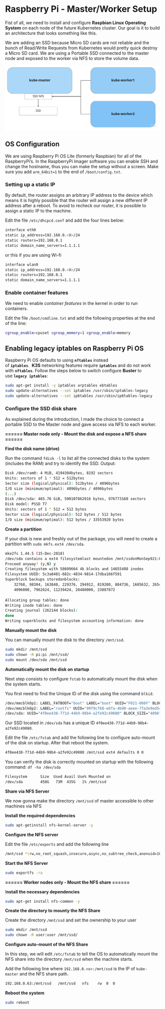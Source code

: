 # Raspberry Pi - Master/Worker Setup

Fist of all, we need to install and configure **Raspbian Linux Operating System** on each node of the future Kubernetes cluster. Our goal is it to build an architecture that looks something like this.

We are adding an SSD because Micro SD cards are not reliable and the bunch of Read/Write Requests from Kubernetes would pretty quick destroy a Micro SD card. We are using a Portable SSD connected to the master node and exposed to the worker via NFS to store the volume data.

![Architecture](/assets/architecture.jpeg)

## OS Configuration

We are using Raspberry Pi OS Lite (formerly Raspbian) for all of the RaspberryPi’s. In the RaspberryPi Imager software you can enable SSH and change the hostname, thus you can make the setup without a screen. Make sure you add `arm_64bit=1` to the end of `/boot/config.txt`.

### Setting up a static IP

By default, the router assigns an arbitrary IP address to the device which means it is highly possible that the router will assign a new different IP address after a reboot. To avoid to recheck our router, it is possible to assign a static IP to the machine.

Edit the file `/etc/dhcpcd.conf` and add the four lines below:

```bash
interface eth0
static ip_address=192.168.0.<X>/24
static routers=192.168.0.1
static domain_name_servers=1.1.1.1
```

or this if you are using Wi-fi

```bash
interface wlan0
static ip_address=192.168.0.<X>/24
static routers=192.168.0.1
static domain_name_servers=1.1.1.1
```

### Enable container features

We need to enable *container features* in the kernel in order to run containers.

Edit the file `/boot/cmdline.txt` and add the following properties at the end of the line:

```bash
cgroup_enable=cpuset cgroup_memory=1 cgroup_enable=memory
```

## Enabling legacy iptables on Raspberry Pi OS

Raspberry Pi OS defaults to using **`nftables`** instead of **`iptables`**.  **K3S** networking features require **`iptables`** and do not work with **`nftables`**. Follow the steps below to switch configure **Buster** to use **`legacy iptables`**:

```bash
sudo apt-get install -y iptables arptables ebtables
sudo update-alternatives --set iptables /usr/sbin/iptables-legacy
sudo update-alternatives --set ip6tables /usr/sbin/ip6tables-legacy
```

### Configure the SSD disk share

As explained during the introduction, I made the choice to connect a portable SSD to the Master node and gave access via NFS to each worker.

**====== Master node only - Mount the disk and expose a NFS share ======**

**Find the disk name (drive)**

Run the command `fdisk -l` to list all the connected disks to the system (includes the RAM) and try to identify the SSD. Output:

```bash
Disk /dev/ram0: 4 MiB, 4194304bytes, 8192 sectors
Units: sectors of 1 * 512 = 512bytes
Sector size (logical/physical): 512bytes / 4096bytes
I/O size (minimum/optimal): 4096bytes / 4096bytes
(...)
Disk /dev/sda: 465.76 GiB, 500107862016 bytes, 976773168 sectors
Disk model: PSSD T7
Units: sectors of 1 * 512 = 512 bytes
Sector size (logical/physical): 512 bytes / 512 bytes
I/O size (minimum/optimal): 512 bytes / 33553920 bytes
```

**Create a partition**

If your disk is new and freshly out of the package, you will need to create a partition with `sudo mkfs.ext4 /dev/sda`.

```bash
mke2fs 1.44.5 (15-Dec-2018)
/dev/sda contains a ext4 filesystemlast mountedon /mnt/ssdonMonSep921:06:472019
Proceed anyway? (y,N) y
Creating filesystem with 58609664 4k blocks and 14655488 inodes
Filesystem UUID: 5c3a8481-682c-4834-9814-17dba166f591
Superblock backups storedonblocks:
    32768, 98304, 163840, 229376, 294912, 819200, 884736, 1605632, 2654208,
    4096000, 7962624, 11239424, 20480000, 23887872

Allocating group tables: done
Writing inode tables: done
Creating journal (262144 blocks):
done
Writing superblocks and filesystem accounting information: done
```

**Manually mount the disk**

You can manually mount the disk to the directory `/mnt/ssd`.

```bash
sudo mkdir /mnt/ssd
sudo chown -R pi:pi /mnt/ssd/
sudo mount /dev/sda /mnt/ssd
```

**Automatically mount the disk on startup**

Next step consists to configure `fstab` to automatically mount the disk when the system starts.

You first need to find the Unique ID of the disk using the command `blkid`.

```bash
/dev/mmcblk0p1: LABEL_FATBOOT="boot" LABEL="boot" UUID="F021-066F" BLOCK_SIZE="512" TYPE="vfat" PARTUUID="fb9cde7a-01"
/dev/mmcblk0p2: LABEL="rootfs" UUID="99f9cf68-e6fa-4b90-aeee-7fa3e9ed5c2d" BLOCK_SIZE="4096" TYPE="ext4" PARTUUID="fb9cde7a-02"
/dev/sda: UUID="4f0ee438-771d-44b9-98b4-a2fe92c49080" BLOCK_SIZE="4096" TYPE="ext4"
```

Our SSD located in `/dev/sda` has a unique ID `4f0ee438-771d-44b9-98b4-a2fe92c49080`.

Edit the file `/etc/fstab` and add the following line to configure auto-mount of the disk on startup. After that reboot the system.

```bash
4f0ee438-771d-44b9-98b4-a2fe92c49080 /mnt/ssd ext4 defaults 0 0
```

You can verify the disk is correctly mounted on startup with the following command: `df -ha /dev/sda`

```bash
Filesystem      Size  Used Avail Use% Mounted on
/dev/sda        458G   73M  435G   1% /mnt/ssd
```

**Share via NFS Server**

We now gonna make the directory `/mnt/ssd` of master accessible to other machines via NFS

**Install the required dependencies**

```bash
sudo apt-getinstall nfs-kernel-server -y
```

**Configure the NFS server**

Edit the file `/etc/exports` and add the following line

```bash
/mnt/ssd *(rw,no_root_squash,insecure,async,no_subtree_check,anonuid=1000,anongid=1000)
```

**Start the NFS Server**

```bash
sudo exportfs -ra
```

**====== Worker nodes only - Mount the NFS share ======**

I**nstall the necessary dependencies**

```bash
sudo apt-get install nfs-common -y
```

**Create the directory to mounty the NFS Share**

Create the directory `/mnt/ssd` and set the ownership to your user

```bash
sudo mkdir /mnt/ssd
sudo chown -R user:user /mnt/ssd/
```

**Configure auto-mount of the NFS Share**

In this step, we will edit `/etc/fstab` to tell the OS to automatically mount the NFS share into the directory `/mnt/ssd` when the machine starts.

Add the following line where `192.168.0.<x>:/mnt/ssd` is the IP of `kube-master` and the NFS share path.

```bash
192.168.0.63:/mnt/ssd   /mnt/ssd   nfs    rw  0  0
```

**Reboot the system**

```bash
sudo reboot
```
